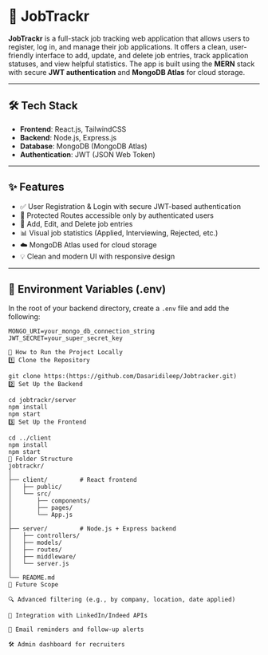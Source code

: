 # 📌 JobTrackr

**JobTrackr** is a full-stack job tracking web application that allows users to register, log in, and manage their job applications. It offers a clean, user-friendly interface to add, update, and delete job entries, track application statuses, and view helpful statistics. The app is built using the **MERN** stack with secure **JWT authentication** and **MongoDB Atlas** for cloud storage.

---

## 🛠️ Tech Stack

- **Frontend**: React.js, TailwindCSS  
- **Backend**: Node.js, Express.js  
- **Database**: MongoDB (MongoDB Atlas)  
- **Authentication**: JWT (JSON Web Token)  

---

## ✨ Features

- ✅ User Registration & Login with secure JWT-based authentication  
- 🔐 Protected Routes accessible only by authenticated users  
- 📝 Add, Edit, and Delete job entries  
- 📊 Visual job statistics (Applied, Interviewing, Rejected, etc.)  
- ☁️ MongoDB Atlas used for cloud storage  
- 💡 Clean and modern UI with responsive design  

---

## 🔐 Environment Variables (.env)

In the root of your backend directory, create a `.env` file and add the following:

```env
MONGO_URI=your_mongo_db_connection_string
JWT_SECRET=your_super_secret_key

🚀 How to Run the Project Locally
1️⃣ Clone the Repository

git clone https:(https://github.com/Dasaridileep/Jobtracker.git)
2️⃣ Set Up the Backend

cd jobtrackr/server
npm install
npm start
3️⃣ Set Up the Frontend

cd ../client
npm install
npm start
📌 Folder Structure
jobtrackr/
│
├── client/         # React frontend
│   ├── public/
│   └── src/
│       ├── components/
│       ├── pages/
│       └── App.js
│
├── server/         # Node.js + Express backend
│   ├── controllers/
│   ├── models/
│   ├── routes/
│   ├── middleware/
│   └── server.js
│
└── README.md
🧠 Future Scope

🔍 Advanced filtering (e.g., by company, location, date applied)

🤝 Integration with LinkedIn/Indeed APIs

📧 Email reminders and follow-up alerts

🛠️ Admin dashboard for recruiters

